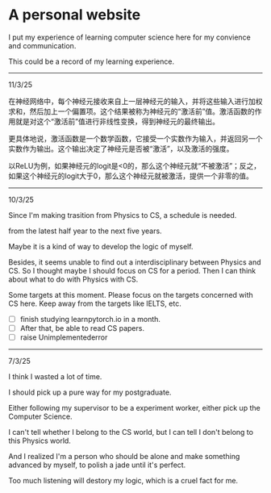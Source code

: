 # A personal website
I put my experience of learning computer science here for my convience and communication.

This could be a record of my learning experience.

---
11/3/25

在神经网络中，每个神经元接收来自上一层神经元的输入，并将这些输入进行加权求和，然后加上一个偏置项。这个结果被称为神经元的“激活前”值。激活函数的作用就是对这个“激活前”值进行非线性变换，得到神经元的最终输出。

更具体地说，激活函数是一个数学函数，它接受一个实数作为输入，并返回另一个实数作为输出。这个输出决定了神经元是否被“激活”，以及激活的强度。

以ReLU为例，如果神经元的logit是<0的，那么这个神经元就“不被激活”；反之，如果这个神经元的logit大于0，那么这个神经元就被激活，提供一个非零的值。

---
10/3/25

Since I'm making trasition from Physics to CS, a schedule is needed.

from the latest half year to the next five years.

Maybe it is a kind of way to develop the logic of myself.

Besides, it seems unable to find out a interdisciplinary between Physics and CS. 
So I thought maybe I should focus on CS for a period.
Then I can think about what to do with Physics with CS.

Some targets at this moment. 
Please focus on the targets concerned with CS here.
Keep away from the targets like IELTS, etc.

- [ ] finish studying learnpytorch.io in a month.
- [ ] After that, be able to read CS papers.
- [ ] raise Unimplementederror

---
7/3/25

I think I wasted a lot of time. 

I should pick up a pure way for my postgraduate.

Either following my supervisor to be a experiment worker, either pick up the Computer Science.

I can't tell whether I belong to the CS world, but I can tell I don't belong to this Physics world.

And I realized I'm a person who should be alone and make something advanced by myself, to polish a jade until it's perfect. 

Too much listening will destory my logic, which is a cruel fact for me.

